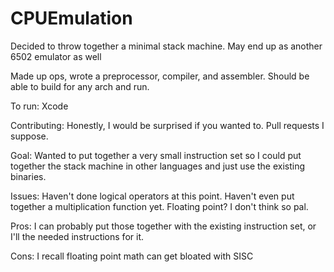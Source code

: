 # CPUEmulation

Decided to throw together a minimal stack machine. May end up as another 6502 emulator as well

Made up ops, wrote a preprocessor, compiler, and assembler. Should be able to build for any arch and run.

To run: Xcode

Contributing: Honestly, I would be surprised if you wanted to. Pull requests I suppose.

Goal: Wanted to put together a very small instruction set so I could put together the stack machine in other languages and just use the existing binaries.

Issues: Haven't done logical operators at this point. Haven't even put together a multiplication function yet. Floating point? I don't think so pal. 

Pros: I can probably put those together with the existing instruction set, or I'll the needed instructions for it.

Cons: I recall floating point math can get bloated with SISC
